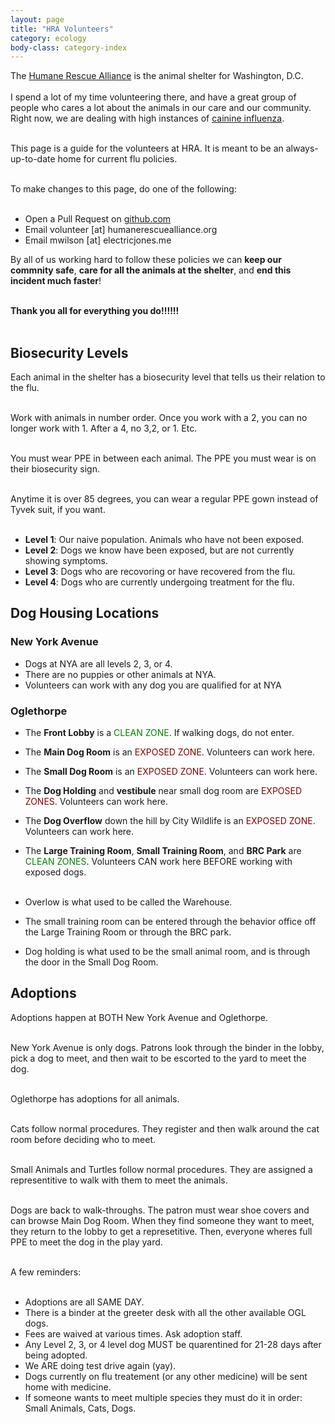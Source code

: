 ```yaml
---
layout: page
title: "HRA Volunteers"
category: ecology
body-class: category-index
---
```

The [Humane Rescue Alliance](http://humanerescuealliance.org) is the animal shelter for Washington, D.C.
<br /><br />
I spend a lot of my time volunteering there, and have a great group of people who cares a lot about the animals in our care and our community.
Right now, we are dealing with high instances of [cainine influenza](https://www.humanerescuealliance.org/blog/posts/what-you-need-to-know-about-canine-influenza).
<br /><br />

This page is a guide for the volunteers at HRA. It is meant to be an always-up-to-date home for current flu policies.
<br /><br />

To make changes to this page, do one of the following:
<br /><br />
- Open a Pull Request on [github.com](https://github.com/electricjones/electricjones.github.io)
- Email volunteer [at] humanerescuealliance.org
- Email mwilson [at] electricjones.me

By all of us working hard to follow these policies we can **keep our commnity safe**, **care for all the animals at the shelter**, and **end this incident much faster**!
<br /><br />

**Thank you all for everything you do!!!!!!**
<br /><br />

## Biosecurity Levels
Each animal in the shelter has a biosecurity level that tells us their relation to the flu.
<br /><br />

Work with animals in number order. Once you work with a 2, you can no longer work with 1.
After a 4, no 3,2, or 1. Etc.
<br /><br />

You must wear PPE in between each animal. The PPE you must wear is on their biosecurity sign.
<br /><br />

Anytime it is over 85 degrees, you can wear a regular PPE gown instead of Tyvek suit, if you want.
<br /><br />

- **Level 1**: Our naive population. Animals who have not been exposed.
- **Level 2**: Dogs we know have been exposed, but are not currently showing symptoms.
- **Level 3**: Dogs who are recovoring or have recovered from the flu.
- **Level 4**: Dogs who are currently undergoing treatment for the flu.

## Dog Housing Locations
### New York Avenue
- Dogs at NYA are all levels 2, 3, or 4.
- There are no puppies or other animals at NYA.
- Volunteers can work with any dog you are qualified for at NYA

### Oglethorpe
- The **Front Lobby** is a <span style="color: green">CLEAN ZONE</span>. If walking dogs, do not enter.
- The **Main Dog Room** is an <span style="color: maroon">EXPOSED ZONE</span>. Volunteers can work here.
- The **Small Dog Room** is an <span style="color: maroon">EXPOSED ZONE</span>. Volunteers can work here.
- The **Dog Holding** and **vestibule** near small dog room are <span style="color: maroon">EXPOSED ZONES</span>. Volunteers can work here.
- The **Dog Overflow** down the hill by City Wildlife is an <span style="color: maroon">EXPOSED ZONE</span>. Volunteers can work here.
- The **Large Training Room**, **Small Training Room**, and **BRC Park** are <span style="color: green;">CLEAN ZONES</span>. Volunteers CAN work here BEFORE working with exposed dogs.
<br /><br />

- Overlow is what used to be called the Warehouse. 
- The small training room can be entered through the behavior office off the Large Training Room 
or through the BRC park.
- Dog holding is what used to be the small animal room, and is through the door in the Small Dog Room.

## Adoptions
Adoptions happen at BOTH New York Avenue and Oglethorpe.
<br /><br />

New York Avenue is only dogs. Patrons look through the binder in the lobby, pick a dog to meet, and then wait to be escorted to the yard to meet the dog.
<br /><br />

Oglethorpe has adoptions for all animals.
<br /><br />

Cats follow normal procedures. They register and then walk around the cat room before deciding who to meet.
<br /><br />

Small Animals and Turtles follow normal procedures. They are assigned a representitive to walk with them to meet the animals.
<br /><br />

Dogs are back to walk-throughs. The patron must wear shoe covers and can browse Main Dog Room. When they find someone they want to meet,
they return to the lobby to get a represetitive. Then, everyone wheres full PPE to meet the dog in the play yard.
<br /><br />

A few reminders:
<br /><br />
- Adoptions are all SAME DAY.
- There is a binder at the greeter desk with all the other available OGL dogs.
- Fees are waived at various times. Ask adoption staff.
- Any Level 2, 3, or 4 level dog MUST be quarentined for 21-28 days after being adopted.
- We ARE doing test drive again (yay).
- Dogs currently on flu treatement (or any other medicine) will be sent home with medicine.
- If someone wants to meet multiple species they must do it in order: Small Animals, Cats, Dogs.
